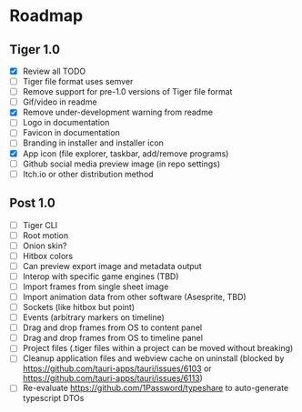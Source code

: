 # Roadmap

## Tiger 1.0

- [x] Review all TODO
- [ ] Tiger file format uses semver
- [ ] Remove support for pre-1.0 versions of Tiger file format
- [ ] Gif/video in readme
- [x] Remove under-development warning from readme
- [ ] Logo in documentation
- [ ] Favicon in documentation
- [ ] Branding in installer and installer icon
- [x] App icon (file explorer, taskbar, add/remove programs)
- [ ] Github social media preview image (in repo settings)
- [ ] Itch.io or other distribution method

## Post 1.0

- [ ] Tiger CLI
- [ ] Root motion
- [ ] Onion skin?
- [ ] Hitbox colors
- [ ] Can preview export image and metadata output
- [ ] Interop with specific game engines (TBD)
- [ ] Import frames from single sheet image
- [ ] Import animation data from other software (Asesprite, TBD)
- [ ] Sockets (like hitbox but point)
- [ ] Events (arbitrary markers on timeline)
- [ ] Drag and drop frames from OS to content panel
- [ ] Drag and drop frames from OS to timeline panel
- [ ] Project files (.tiger files within a project can be moved without breaking)
- [ ] Cleanup application files and webview cache on uninstall (blocked by https://github.com/tauri-apps/tauri/issues/6103 or https://github.com/tauri-apps/tauri/issues/6113)
- [ ] Re-evaluate https://github.com/1Password/typeshare to auto-generate typescript DTOs
